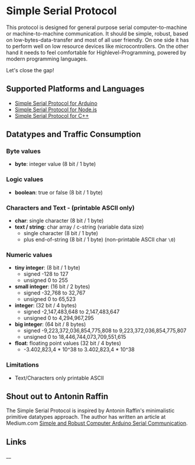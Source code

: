 # Simple Serial Protocol
This protocol is designed for general purpose serial computer-to-machine or machine-to-machine communication.
It should be simple, robust, based on low-bytes-data-transfer and most of all user friendly. 
On one side it has to perform well on low resource devices like microcontrollers.
On the other hand it needs to feel comfortable for Highlevel-Programming, powered by modern programming languages.

Let's close the gap!

## Supported Platforms and Languages
* [Simple Serial Protocol for Arduino]
* [Simple Serial Protocol for Node.js]
* [Simple Serial Protocol for C++]

## Datatypes and Traffic Consumption

### Byte values
* **byte**: integer value (8 bit / 1 byte)

### Logic values
* **boolean**: true or false (8 bit / 1 byte)

### Characters and Text - (printable ASCII only)
* **char**: single character (8 bit / 1 byte)
* **text / string**: char array / c-string (variable data size)
    * single character (8 bit / 1 byte)
    * plus end-of-string (8 bit / 1 byte) (non-printable ASCII char `\0`) 

### Numeric values
* **tiny integer**: (8 bit / 1 byte) 
    * signed -128 to 127
    * unsigned 0 to 255 
* **small integer**: (16 bit / 2 bytes) 
    * signed -32,768 to 32,767
    * unsigned 0 to 65,523 
* **integer**: (32 bit / 4 bytes)
    * signed -2,147,483,648 to 2,147,483,647
    * unsigned 0 to 4,294,967,295  
* **big integer**: (64 bit / 8 bytes)
    * signed -9,223,372,036,854,775,808 to 9,223,372,036,854,775,807
    * unsigned 0 to 18,446,744,073,709,551,615
* **float**: floating point values (32 bit / 4 bytes)
    * -3.402,823,4 * 10^38 to 3.402,823,4 * 10^38

### Limitations
* Text/Characters only printable ASCII

## Shout out to Antonin Raffin
The Simple Serial Protocol is inspired by Antonin Raffin's minimalistic primitive datatypes approach.
The author has written an article at Medium.com [Simple and Robust Computer Arduino Serial Communication].

## Links
[Simple Serial Protocol for Arduino]:https://github.com/yesbotics/simple-serial-protocol-arduino
[Simple Serial Protocol for Node.js]:https://github.com/yesbotics/simple-serial-protocol-node
[Simple Serial Protocol for C++]:https://github.com/yesbotics/simple-serial-protocol-cpp
[Simple and Robust Computer Arduino Serial Communication]:https://medium.com/@araffin/simple-and-robust-computer-arduino-serial-communication-f91b95596788
[araffin/arduino-robust-serial]:https://github.com/araffin/arduino-robust-serial
__
